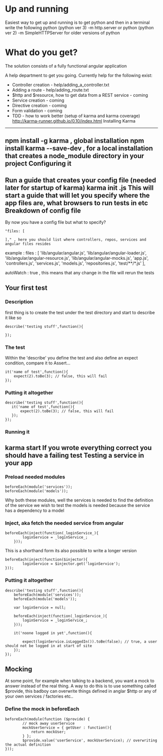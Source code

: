 Up and running
================
Easiest way to get up and running is to get python and then in a terminal write the following
python (python ver 3) -m http.server
or
python (python ver 2) -m SimpleHTTPServer for older versions of python

What do you get?
================
The solution consists of a fully functional angular application

A help department to get you going. Currently help for the following exist:
* Controller creation - help/adding_a_controller.txt
* Adding a route - help/adding_route.txt
* $http and $resource, how to get data from a REST service - coming
* Service creation - coming
* Directive creation - coming
* Form validation - coming
* TDD - how to work better (setup of karma and karma coverage)
http://karma-runner.github.io/0.10/index.html
Installing Karma
--------------------
npm install -g karma , global installation
npm install karma --save-dev ,  for a local installation that creates a node_module directory in your project
Configuring it
--------------------
Run a guide that creates your config file (needed later for startup of karma)
karma init <name of my config file>.js
This will start a guide that will let you specify where the app files are, what browsers to run tests in etc
Breakdown of config file
--------------------
By now you have a config file but what to specify?

    "files: [

    ]," , here you should list where controllers, repos, services and angular files resides
example :
    files : [
            'lib/angular/angular.js',
            'lib/angular/angular-loader.js',
            'lib/angular/angular-resource.js',
            'lib/angular/angular-mocks.js',
            'app.js',
            'controllers.js',
            'services.js',
            'models.js',
            'repositories.js',
            'test/**/*.js'
        ],


autoWatch : true , this means that any change in the file will rerun the tests

Your first test
--------------------
### Description

first thing is to create the test under the test directory and start to describe it like so

    describe('testing stuff',function(){

    });

### The test
Within the 'describe' you define the test and also define an expect condition, compare it to Assert...

    it('name of test',function(){
        expect(2).toBe(3); // false, this will fail
    });


### Putting it altogether

    describe('testing stuff',function(){
       it('name of test',function(){
           expect(2).toBe(3); // false, this will fail
       });
    });


### Running it
karma start <name of conffile>
If you wrote everything correct you should have a failing test
Testing a service in your app
-------------
### Preload needed modules

    beforeEach(module('services'));
    beforeEach(module('models'));

Why both these modules, well the services is needed to find the definition of the service we wish to test
the models is needed because the service has a dependency to a model
### Inject, aka fetch the needed service from angular

    beforeEach(inject(function(_loginService_){
            loginService = _loginService_;
        }));

This is a shorthand form its also possible to write a longer version

    beforeEach(inject(function($injector){
            loginService = $injector.get('loginService');
    }));

### Putting it altogether

    describe('testing stuff',function(){
        beforeEach(module('services'));
        beforeEach(module('models'));

        var loginService = null;

        beforeEach(inject(function(_loginService_){
            loginService = _loginService_;
        }));

        it('noone logged in yet',function(){

            expect(loginService.isLoggedIn()).toBe(false); // true, a user should not be logged in at start of site
        });
    });

Mocking
--------------
At some point, for example when talking to a backend, you want a mock to answer instead of the real thing.
A way to do this is to use something called $provide, this badboy can overwrite things defined in anglar $http or
any of your own services / factories etc..
### Define the mock in beforeEach

    beforeEach(module(function ($provide) {
            // mock away userService
            mockUserService = { getUser : function(){
                return mockUser;
            } };
            $provide.value('userService', mockUserService); // overwriting the actual definition
    }));












